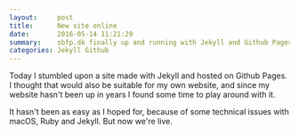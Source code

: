 ```yaml
---
layout:     post
title:      New site online
date:       2016-05-14 11:21:29
summary:    sbfp.dk finally up and running with Jekyll and Github Pages.
categories: Jekyll Github
---
```


Today I stumbled upon a site made with Jekyll and hosted on Github Pages. I thought
that would also be suitable for my own website, and since my website hasn't been up
in years I found some time to play around with it.

It hasn't been as easy as I hoped for, because of some technical issues with macOS,
Ruby and Jekyll. But now we're live.

